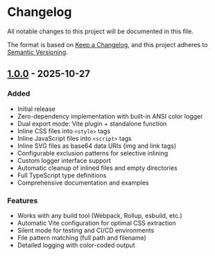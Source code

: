 # Changelog

All notable changes to this project will be documented in this file.

The format is based on [Keep a Changelog](https://keepachangelog.com/en/1.0.0/),
and this project adheres to [Semantic Versioning](https://semver.org/spec/v2.0.0.html).

## [1.0.0] - 2025-10-27

### Added
- Initial release
- Zero-dependency implementation with built-in ANSI color logger
- Dual export mode: Vite plugin + standalone function
- Inline CSS files into `<style>` tags
- Inline JavaScript files into `<script>` tags
- Inline SVG files as base64 data URIs (img and link tags)
- Configurable exclusion patterns for selective inlining
- Custom logger interface support
- Automatic cleanup of inlined files and empty directories
- Full TypeScript type definitions
- Comprehensive documentation and examples

### Features
- Works with any build tool (Webpack, Rollup, esbuild, etc.)
- Automatic Vite configuration for optimal CSS extraction
- Silent mode for testing and CI/CD environments
- File pattern matching (full path and filename)
- Detailed logging with color-coded output

[1.0.0]: https://github.com/ropean/inline-assets/releases/tag/v1.0.0

